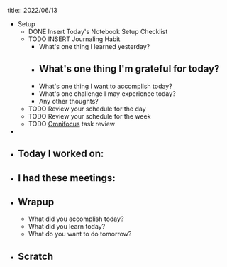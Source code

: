 title:: 2022/06/13

- Setup
	- DONE Insert Today's Notebook Setup Checklist
	- TODO INSERT Journaling Habit
		- What's one thing I learned yesterday?
		- What's one thing I'm grateful for today?
			-
		- What's one thing I want to accomplish today?
		- What's one challenge I may experience today?
		- Any other thoughts?
	- TODO Review your schedule for the day
	- TODO Review your schedule for the week
	- TODO [Omnifocus](omnifocus://) task review
-
- ## Today I worked on:
- ## I had these meetings:
- ## Wrapup
	- What did you accomplish today?
	- What did you learn today?
	- What do you want to do tomorrow?
- ## Scratch